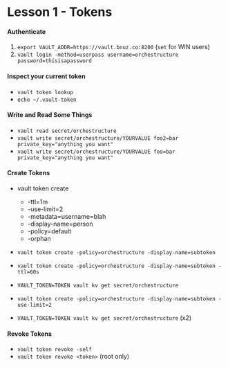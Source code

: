 # Lesson 1 - Tokens

#### Authenticate
1. `export VAULT_ADDR=https://vault.bnuz.co:8200` (`set` for WIN users)
2. `vault login -method=userpass username=orchestructure password=thisisapassword`

#### Inspect your current token
- `vault token lookup`
- `echo ~/.vault-token`

#### Write and Read Some Things
- `vault read secret/orchestructure`
- `vault write secret/orchestructure/YOURVALUE foo2=bar private_key="anything you want"`
- `vault write secret/orchestructure/YOURVALUE foo=bar private_key="anything you want"`

#### Create Tokens
- vault token create
    - -ttl=1m
    - -use-limit=2
    - -metadata=username=blah
    - -display-name=person
    - -policy=default
    - -orphan

- `vault token create -policy=orchestructure -display-name=subtoken`
- `vault token create -policy=orchestructure -display-name=subtoken -ttl=60s`
- `VAULT_TOKEN=TOKEN vault kv get secret/orchestructure`
- `vault token create -policy=orchestructure -display-name=subtoken -use-limit=2`
- `VAULT_TOKEN=TOKEN vault kv get secret/orchestructure` (x2)

#### Revoke Tokens
- `vault token revoke -self`
- `vault token revoke <token>` (root only)